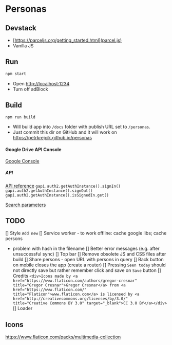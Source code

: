 # Personas

## Devstack
- [https://parceljs.org/getting_started.html](parcel.js)
- Vanilla JS

## Run
```sh
npm start
```
- Open [http://localhost:1234]()
- Turn off adBlock

## Build
```sh
npm run build
```
- Will build app into `/docs` folder with publish URL set to `/personas`.
- Just commit this dir on GitHub and it will work on https://petrkrejcik.github.io/personas

#### Google Drive API Console
[Google Console](https://console.developers.google.com/apis/credentials?project=personas-220021&folder&organizationId)

##### API
[API reference](https://developers.google.com/drive/api/v2/reference)
`gapi.auth2.getAuthInstance().signIn()`
`gapi.auth2.getAuthInstance().signOut()`
`gapi.auth2.getAuthInstance().isSignedIn.get()`

[Search parameters](https://developers.google.com/drive/api/v3/search-parameters)

## TODO
[] Style `Add new`
[] Service worker - to work offline: cache google libs; cache persons
  - problem with hash in the filename
[] Better error messages (e.g. after unsuccessful sync)
[] Top bar
[] Remove obsolete JS and CSS files after build
[] Share persons - open URL with persons in query
[] Back button on mobile closes the app (create a router)
[] Pressing `Seen today` should not directly save but rather remember click and save on `Save` button
[] Credits
	`<div>Icons made by <a href="https://www.flaticon.com/authors/gregor-cresnar" title="Gregor Cresnar">Gregor Cresnar</a> from <a href="https://www.flaticon.com/" 			    title="Flaticon">www.flaticon.com</a> is licensed by <a href="http://creativecommons.org/licenses/by/3.0/" 			    title="Creative Commons BY 3.0" target="_blank">CC 3.0 BY</a></div>`
[] Loader

## Icons
https://www.flaticon.com/packs/multimedia-collection